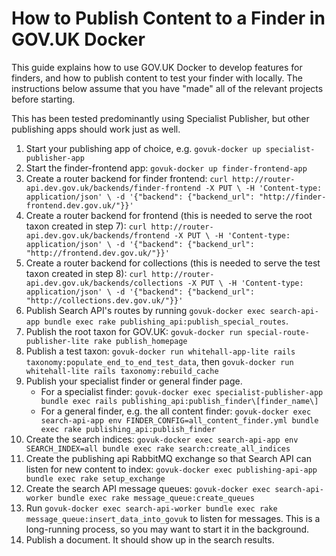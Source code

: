 # How to Publish Content to a Finder in GOV.UK Docker

This guide explains how to use GOV.UK Docker to develop features for finders, and how to publish content to test your
finder with locally. The instructions below assume that you have "made" all of the relevant projects before starting.

This has been tested predominantly using Specialist Publisher, but other publishing apps should work just as well.

1. Start your publishing app of choice, e.g. `govuk-docker up specialist-publisher-app`
2. Start the finder-frontend app: `govuk-docker up finder-frontend-app`
3. Create a router backend for finder frontend: `curl http://router-api.dev.gov.uk/backends/finder-frontend -X PUT \
   -H 'Content-type: application/json' \
   -d '{"backend": {"backend_url": "http://finder-frontend.dev.gov.uk/"}}'`
4. Create a router backend for frontend (this is needed to serve the root taxon created in step 7): `curl http://router-api.dev.gov.uk/backends/frontend -X PUT \
      -H 'Content-type: application/json' \
      -d '{"backend": {"backend_url": "http://frontend.dev.gov.uk/"}}'`
5. Create a router backend for collections (this is needed to serve the test taxon created in step 8): `curl http://router-api.dev.gov.uk/backends/collections -X PUT \
      -H 'Content-type: application/json' \
      -d '{"backend": {"backend_url": "http://collections.dev.gov.uk/"}}'`
6. Publish Search API's routes by
   running `govuk-docker exec search-api-app bundle exec rake publishing_api:publish_special_routes`.
7. Publish the root taxon for GOV.UK: `govuk-docker run special-route-publisher-lite rake publish_homepage`
8. Publish a test taxon: `govuk-docker run whitehall-app-lite rails taxonomy:populate_end_to_end_test_data`, then `govuk-docker run whitehall-lite rails taxonomy:rebuild_cache`
9. Publish your specialist finder or general finder page.
    * For a specialist
      finder: `govuk-docker exec specialist-publisher-app bundle exec rails publishing_api:publish_finder\[finder_name\]`
    * For a general finder, e.g. the all content
      finder: `govuk-docker exec search-api-app env FINDER_CONFIG=all_content_finder.yml bundle exec rake publishing_api:publish_finder`
10. Create the search
    indices: `govuk-docker exec search-api-app env SEARCH_INDEX=all bundle exec rake search:create_all_indices`
11. Create the publishing api RabbitMQ exchange so that Search API can listen for new content to
    index: `govuk-docker exec publishing-api-app bundle exec rake setup_exchange`
12. Create the search API message
    queues: `govuk-docker exec search-api-worker bundle exec rake message_queue:create_queues`
13. Run `govuk-docker exec search-api-worker bundle exec rake message_queue:insert_data_into_govuk` to listen for
    messages. This is a long-running process, so you may want to start it in the background.
14. Publish a document. It should show up in the search results.


